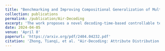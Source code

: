 ```yaml
---
title: "Benchmarking and Improving Compositional Generalization of Multi-aspect Controllable Text Generation"
collection: publications
permalink: /publication/Air-Decoding
excerpt: 'The work proposes a novel decoding-time-based controllable text generation framework, where we introduce an Attribute Distribution Reconstruction method to effectively overcome the problem of Attribute Collapse in traditional decoding-time-based CTG.'
date: 2024-04-05
venue: 'April 8'
paperurl: 'https://arxiv.org/pdf/2404.04232.pdf'
citation: 'Zhong, Tianqi, et al. "Air-Decoding: Attribute Distribution Reconstruction for Decoding-Time Controllable Text Generation." Proceedings of the 2023 Conference on Empirical Methods in Natural Language Processing. 2023.'
---
```


